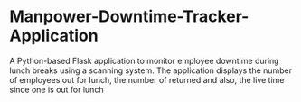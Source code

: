 # Manpower-Downtime-Tracker-Application
A Python-based Flask application to monitor employee downtime during lunch breaks using a scanning system. The application displays the number of employees out for lunch, the number of returned and also, the live time since one is out for lunch
